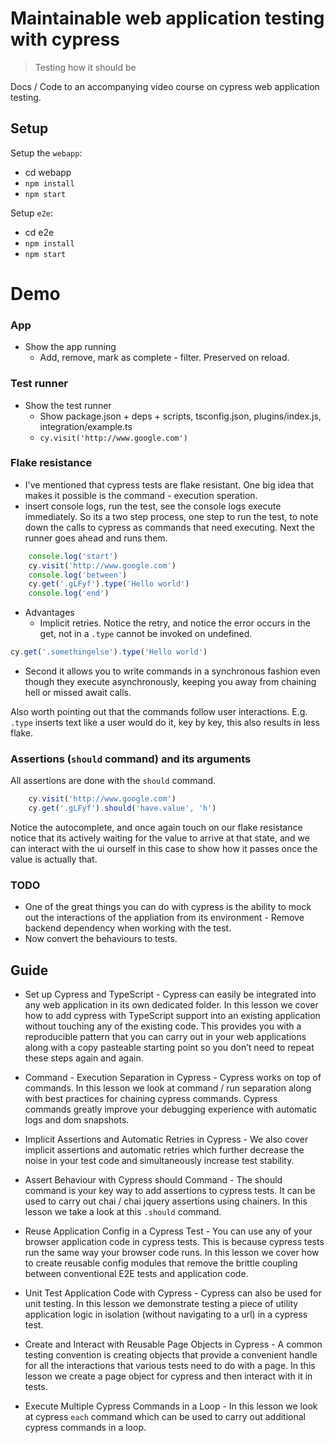 # Maintainable web application testing with cypress
> Testing how it should be

Docs / Code to an accompanying video course on cypress web application testing.

## Setup 
Setup the `webapp`: 
* cd webapp
* `npm install`
* `npm start`

Setup `e2e`:
* cd e2e
* `npm install`
* `npm start`

# Demo 

### App 
* Show the app running 
  * Add, remove, mark as complete - filter. Preserved on reload.

### Test runner 
* Show the test runner 
  * Show package.json + deps + scripts, tsconfig.json, plugins/index.js, integration/example.ts
  * `cy.visit('http://www.google.com')`

### Flake resistance
* I've mentioned that cypress tests are flake resistant. One big idea that makes it possible is the command - execution speration. 
* insert console logs, run the test, see the console logs execute immediately. So its a two step process, one step to run the test, to note down the calls to cypress as commands that need executing. Next the runner goes ahead and runs them. 
```ts
    console.log('start')
    cy.visit('http://www.google.com')
    console.log('between')
    cy.get('.gLFyf').type('Hello world')
    console.log('end')
```
* Advantages 
  * Implicit retries. Notice the retry, and notice the error occurs in the get, not in a `.type` cannot be invoked on undefined. 
```ts
cy.get('.somethingelse').type('Hello world')
```
  * Second it allows you to write commands in a synchronous fashion even though they execute asynchronously, keeping you away from chaining hell or missed await calls.

Also worth pointing out that the commands follow user interactions. E.g. `.type` inserts text like a user would do it, key by key, this also results in less flake.

### Assertions (`should` command) and its arguments
All assertions are done with the `should` command. 

```ts
    cy.visit('http://www.google.com')
    cy.get('.gLFyf').should('have.value', 'h')
```
Notice the autocomplete, and once again touch on our flake resistance notice that its actively waiting for the value to arrive at that state, and we can interact with the ui ourself in this case to show how it passes once the value is actually that.

### TODO

* One of the great things you can do with cypress is the ability to mock out the interactions of the appliation from its environment - Remove backend dependency when working with the test. 
* Now convert the behaviours to tests.

## Guide

* Set up Cypress and TypeScript - Cypress can easily be integrated into any web application in its own dedicated folder. In this lesson we cover how to add cypress with TypeScript support into an existing application without touching any of the existing code. This provides you with a reproducible pattern that you can carry out in your web applications along with a copy pasteable starting point so you don’t need to repeat these steps again and again.

* Command - Execution Separation in Cypress - Cypress works on top of commands. In this lesson we look at command / run separation along with best practices for chaining cypress commands. Cypress commands greatly improve your debugging experience with automatic logs and dom snapshots.

* Implicit Assertions and Automatic Retries in Cypress - We also cover implicit assertions and automatic retries which further decrease the noise in your test code and simultaneously increase test stability.

* Assert Behaviour with Cypress should Command - The should command is your key way to add assertions to cypress tests. It can be used to carry out chai / chai jquery assertions using chainers. In this lesson we take a look at this `.should` command.

* Reuse Application Config in a Cypress Test - You can use any of your browser application code in cypress tests. This is because cypress tests run the same way your browser code runs. In this lesson we cover how to create reusable config modules that remove the brittle coupling between conventional E2E tests and application code. 

* Unit Test Application Code with Cypress - Cypress can also be used for unit testing. In this lesson we demonstrate testing a piece of utility application logic in isolation (without navigating to a url) in a cypress test.

* Create and Interact with Reusable Page Objects in Cypress - A common testing convention is creating objects that provide a convenient handle for all the interactions that various tests need to do with a page. In this lesson we create a page object for cypress and then interact with it in tests. 

* Execute Multiple Cypress Commands in a Loop - In this lesson we look at cypress `each` command which can be used to carry out additional cypress commands in a loop.
